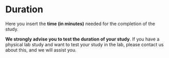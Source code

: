 
# Duration

Here you insert the **time (in minutes)** needed for the completion of the study.

**We strongly advise you to test the duration of your study**. If you have a physical lab study and want to test your study in the lab, please contact us about this, and we will assist you.
